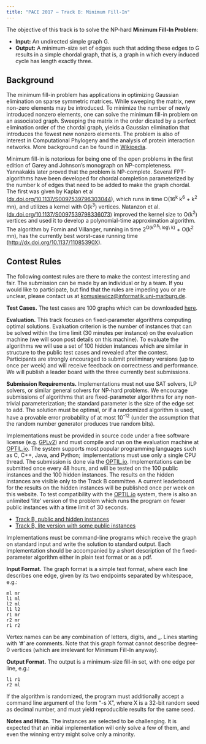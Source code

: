 ```yaml
---
title: "PACE 2017 – Track B: Minimum Fill-In"
---
```


The objective of this track is to solve the NP-hard **Minimum Fill-In Problem**:

- **Input:** An undirected simple graph G.
- **Output:** A minimum-size set of edges such that adding these edges to G results in a simple chordal graph, that is, a graph in which every induced cycle has length exactly three.

## Background

The minimum fill-in problem has applications in optimizing Gaussian elimination on sparse symmetric matrices. While sweeping the matrix, new non-zero elements may be introduced. To minimize the number of newly introduced nonzero elements, one can solve the minimum fill-in problem on an associated graph. Sweeping the matrix in the order dicated by a perfect elimination order of the chordal graph, yields a Gaussian elimination that introduces the fewest new nonzero elements. The problem is also of interest in Computational Phylogeny and the analysis of protein interaction networks. More background can be found in [Wikipedia](https://en.wikipedia.org/wiki/Chordal_completion#Applications).

Minimum fill-in is notorious for being one of the open problems in the first edition of Garey and Johnson’s monograph on NP-completeness. Yannakakis later proved that the problem is NP-complete. Several FPT-algorithms have been developed for chordal completion parameterized by the number k of edges that need to be added to make the graph chordal. The first was given by Kaplan et al ([dx.doi.org/10.1137/S0097539796303044](https://dx.doi.org/10.1137/S0097539796303044)), which runs in time O(16<sup>k</sup> k<sup>6</sup> + k<sup>2</sup> mn), and utilizes a kernel with O(k<sup>3</sup>) vertices. Natanzon et al. ([dx.doi.org/10.1137/S0097539798336073](https://dx.doi.org/10.1137/S0097539798336073)) improved the kernel size to O(k<sup>2</sup>) vertices and used it to develop a polynomial-time approximation algorithm. The algorithm by Fomin and Villanger, running in time 2<sup>O(k<sup>0.5</sup>\ log\ k)</sup> + O(k<sup>2</sup> mn), has the currently best worst-case running time  (<http://dx.doi.org/10.1137/11085390X>).

## Contest Rules

The following contest rules are there to make the contest interesting and fair. The submission can be made by an individual or by a team. If you would like to participate, but find that the rules are impeding you or are unclear, please contact us at komusiewicz@informatik.uni-marburg.de.

**Test Cases.** The test cases are 100 graphs which can be downloaded [here](https://github.com/PACE-challenge/Minimum-Fill-In-PACE-2017-instances).

**Evaluation.** This track focuses on fixed-parameter algorithms computing optimal solutions. Evaluation criterion is the number of instances that can be solved within the time limit (30 minutes per instance) on the evaluation machine (we will soon post details on this machine). To evaluate the algorithms we will use a set of 100 hidden instances which are similar in structure to the public test cases and revealed after the contest. Participants are strongly encouraged to submit preliminary versions (up to once per week) and will receive feedback on correctness and performance. We will publish a leader board with the three currently best submissions.

**Submission Requirements.** Implementations must not use SAT solvers, ILP solvers, or similar general solvers for NP-hard problems. We encourage submissions of algorithms that are fixed-parameter algorithms for any non-trivial parameterization; the standard parameter is the size of the edge set to add. The solution must be optimal, or if a randomized algorithm is used, have a provable error probability of at most 10<sup>-12</sup> (under the assumption that the random number generator produces true random bits).

Implementations must be provided in source code under a free software license (e.g. [GPLv2](http://www.gnu.org/licenses/license-list.html#GPLv2)) and must compile and run on the evaluation machine at [OPTIL.io](http://www.optil.io). The system supports most popular programming languages such as C, C++, Java, and Python;  implementations must use only a single CPU thread. The submission is done via the [OPTIL.io](http://www.optil.io). Implementations can be submitted once every 48 hours, and will be tested on the 100 public instances and the 100 hidden instances. The results on the hidden instances are visible only to the Track B committee. A current leaderboard for the results on the hidden instances will be published once per week on this website. To test compatibility with the [OPTIL.io](http://www.optil.io) system, there is also an unlimited ‘lite’ version of the problem which runs the program on fewer public instances with a time limit of 30 seconds.

- [Track B, public and hidden instances](https://www.optil.io/optilion/problem/3009)
- [Track B, lite version with some public instances](https://www.optil.io/optilion/problem/3010)

Implementations must be command-line programs which receive the graph on standard input and write the solution to standard output. Each implementation should be accompanied by a short description of the fixed-parameter algorithm either in plain text format or as a pdf.

**Input Format.** The graph format is a simple text format, where each line describes one edge, given by its two endpoints separated by whitespace, e.g.:

    ml mr
    l1 ml
    l2 ml
    l1 l2
    r1 mr
    r2 mr
    r1 r2

Vertex names can be any combination of letters, digits, and \_. Lines starting with ‘\#’ are comments. Note that this graph format cannot describe degree-0 vertices (which are irrelevant for Minimum Fill-In anyway).

**Output Format.** The output is a minimum-size fill-in set, with one edge per line, e.g.:

    l1 r1
    r2 ml

If the algorithm is randomized, the program must additionally accept a command line argument of the form “-s X”, where X is a 32-bit random seed as decimal number, and must yield reproducible results for the same seed.

**Notes and Hints.** The instances are selected to be challenging. It is expected that an initial implementation will only solve a few of them, and even the winning entry might solve only a minority.
